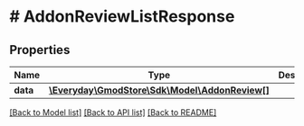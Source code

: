 # # AddonReviewListResponse

## Properties

Name | Type | Description | Notes
------------ | ------------- | ------------- | -------------
**data** | [**\Everyday\GmodStore\Sdk\Model\AddonReview[]**](AddonReview.md) |  | [optional] 

[[Back to Model list]](../../README.md#documentation-for-models) [[Back to API list]](../../README.md#documentation-for-api-endpoints) [[Back to README]](../../README.md)


